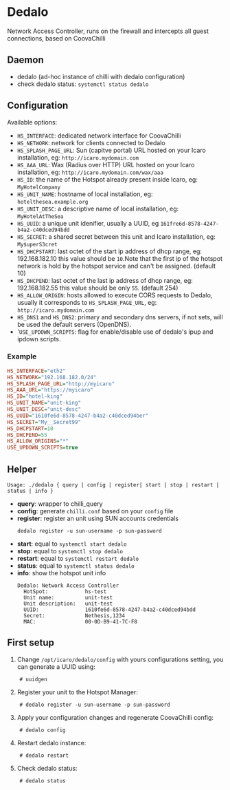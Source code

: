 # Dedalo

Network Access Controller, runs on the firewall and intercepts all guest connections, based on CoovaChilli

## Daemon
- dedalo (ad-hoc instance of chilli with dedalo configuration)
- check dedalo status: `systemctl status dedalo`

## Configuration

Available options:

- ``HS_INTERFACE``: dedicated network interface for CoovaChilli
- ``HS_NETWORK``: network for clients connected to Dedalo
- ``HS_SPLASH_PAGE_URL``: Sun (capitve portal) URL hosted on your Icaro installation, eg: ``http://icaro.mydomain.com``
- ``HS_AAA_URL``: Wax (Radius over HTTP) URL hosted on your Icaro installation, eg: ``http://icaro.mydomain.com/wax/aaa``
- ``HS_ID``: the name of the Hotspot already present inside Icaro, eg: ``MyHotelCompany``
- ``HS_UNIT_NAME``: hostname of local installation, eg: ``hotelthesea.example.org``
- ``HS_UNIT_DESC``: a descriptive name of local installation, eg: ``MyHotelAtTheSea``
- ``HS_UUID``: a unique unit idenifier, usually a UUID, eg ``161fre6d-8578-4247-b4a2-c40dced94bdd``
- ``HS_SECRET``: a shared secret between this unit and Icaro installation, eg: ``My$uperS3cret``
- ``HS_DHCPSTART``: last octet of the start ip address of dhcp range, eg: 192.168.182.10 this value should be ``10``.Note that the first ip of the hotspot network is hold by the hotspot service and can't be assigned. (default 10)
- ``HS_DHCPEND``: last octet of the last ip address of dhcp range, eg: 192.168.182.55 this value should be only ``55``. (default 254)
- ``HS_ALLOW_ORIGIN``: hosts allowed to execute CORS requests to Dedalo, usually it corresponds to ``HS_SPLASH_PAGE_URL``, eg: ``http://icaro.mydomain.com``
- ``HS_DNS1`` and ``HS_DNS2``: primary and secondary dns servers, if not sets, will be used the default servers (OpenDNS).
- '`USE_UPDOWN_SCRIPTS`: flag for enable/disable use of dedalo's ipup and ipdown scripts.

### Example
```ini
HS_INTERFACE="eth2"
HS_NETWORK="192.168.182.0/24"
HS_SPLASH_PAGE_URL="http://myicaro"
HS_AAA_URL="https://myicaro"
HS_ID="hotel-king"
HS_UNIT_NAME="unit-king"
HS_UNIT_DESC="unit-desc"
HS_UUID="1610fe6d-8578-4247-b4a2-c40dced94ber"
HS_SECRET="My__Secret99"
HS_DHCPSTART=10
HS_DHCPEND=55
HS_ALLOW_ORIGINS="*"
USE_UPDOWN_SCRIPTS=true
```

## Helper
`Usage: ./dedalo { query | config | register| start | stop | restart | status | info }`
- **query**: wrapper to chilli_query
- **config**: generate `chilli.conf` based on your `config` file
- **register**: register an unit using SUN accounts credentials
  ```
  dedalo register -u sun-username -p sun-password
  ```
- **start**: equal to `systemctl start dedalo`
- **stop**: equal to `systemctl stop dedalo`
- **restart**: equal to `systemctl restart dedalo`
- **status**: equal to `systemctl status dedalo`
- **info**: show the hotspot unit info
  ```
  Dedalo: Network Access Controller
    HotSpot:            hs-test
    Unit name:          unit-test
    Unit description:   unit-test
    UUID:               1610fe6d-8578-4247-b4a2-c40dced94bdd
    Secret:             Nethesis,1234
    MAC:                00-0D-B9-41-7C-F8
  ```

## First setup

1. Change `/opt/icaro/dedalo/config` with yours configurations setting, you can generate a UUID using:
  ```shell
      # uuidgen
  ```
2. Register your unit to the Hotspot Manager:
  ```shell
      # dedalo register -u sun-username -p sun-password
  ```
3. Apply your configuration changes and regenerate CoovaChilli config:
  ```shell
      # dedalo config
  ```
4. Restart dedalo instance:
  ```shell
      # dedalo restart
  ```
5. Check dedalo status:
  ```shell
      # dedalo status
  ```
